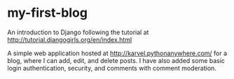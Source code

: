 # my-first-blog

An introduction to Django following the tutorial at http://tutorial.djangogirls.org/en/index.html

A simple web application hosted at http://karvel.pythonanywhere.com/ for a blog, where I can add, edit, and delete posts. I have also added some basic login authentication, security, and comments with comment moderation.
